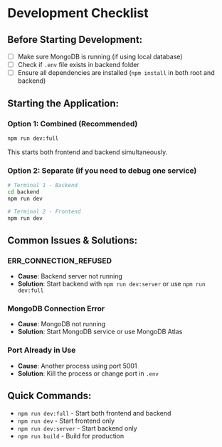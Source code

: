 # Development Checklist

## Before Starting Development:
- [ ] Make sure MongoDB is running (if using local database)
- [ ] Check if `.env` file exists in backend folder
- [ ] Ensure all dependencies are installed (`npm install` in both root and backend)

## Starting the Application:
### Option 1: Combined (Recommended)
```bash
npm run dev:full
```
This starts both frontend and backend simultaneously.

### Option 2: Separate (if you need to debug one service)
```bash
# Terminal 1 - Backend
cd backend
npm run dev

# Terminal 2 - Frontend  
npm run dev
```

## Common Issues & Solutions:

### ERR_CONNECTION_REFUSED
- **Cause**: Backend server not running
- **Solution**: Start backend with `npm run dev:server` or use `npm run dev:full`

### MongoDB Connection Error
- **Cause**: MongoDB not running
- **Solution**: Start MongoDB service or use MongoDB Atlas

### Port Already in Use
- **Cause**: Another process using port 5001
- **Solution**: Kill the process or change port in `.env`

## Quick Commands:
- `npm run dev:full` - Start both frontend and backend
- `npm run dev` - Start frontend only
- `npm run dev:server` - Start backend only
- `npm run build` - Build for production 